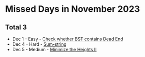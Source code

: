 # Missed Days in November 2023
## Total 3

* Dec 1 - Easy - [Check whether BST contains Dead End](https://www.geeksforgeeks.org/problems/check-whether-bst-contains-dead-end/1)
* Dec 4 - Hard - [Sum-string](https://www.geeksforgeeks.org/problems/sum-string3151/1)
* Dec 5 - Medium - [Minimize the Heights II](https://www.geeksforgeeks.org/problems/minimize-the-heights3351/1)
